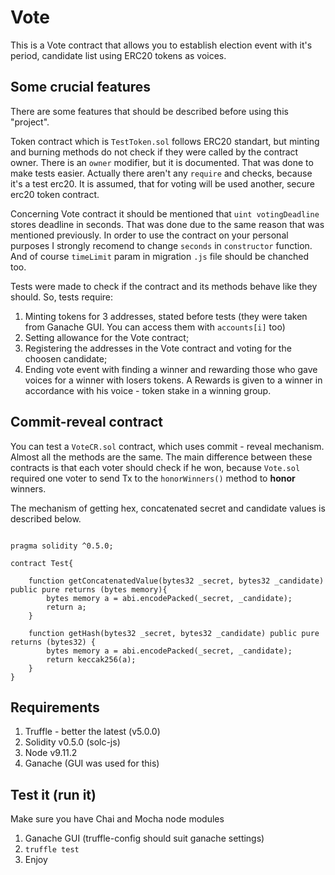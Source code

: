 Vote
=====

This is a Vote contract that allows you to establish election event with it's period, candidate list using ERC20 tokens as voices. 

Some crucial features
-------------------
There are some features that should be described before using this "project".  
  
Token contract which is `TestToken.sol` follows ERC20 standart, but minting and burning methods do not check if they were called by the contract owner. There is an `owner` modifier, but it is documented. That was done to make tests easier. Actually there aren't any `require` and checks, because it's a test erc20. It is assumed, that for voting will be used another, secure erc20 token contract.
  
Concerning Vote contract it should be mentioned that `uint votingDeadline` stores deadline in seconds. That was done due to the same reason that was mentioned previously. In order to use the contract on your personal purposes I strongly recomend to change `seconds` in `constructor` function. And of course `timeLimit` param in migration `.js` file should be chanched too.  
  
Tests were made to check if the contract and its methods behave like they should. So, tests require: 
1. Minting tokens for 3 addresses, stated before tests (they were taken from Ganache GUI. You can access them with `accounts[i]` too)
2. Setting allowance for the Vote contract;
3. Registering the addresses in the Vote contract and voting for the choosen candidate;
4. Ending vote event with finding a winner and rewarding those who gave voices for a winner with losers tokens. A Rewards is given to a winner in accordance with his voice - token stake in a winning group.

Commit-reveal contract
-----------------------
You can test a `VoteCR.sol` contract, which uses commit - reveal mechanism. Almost all the methods are the same. The main difference between these contracts is that each voter should check if he won, because `Vote.sol` required one voter to send Tx to the `honorWinners()` method to **honor** winners.

The mechanism of getting hex, concatenated secret and candidate values is described below.

```solidity

pragma solidity ^0.5.0;

contract Test{

    function getConcatenatedValue(bytes32 _secret, bytes32 _candidate) public pure returns (bytes memory){
        bytes memory a = abi.encodePacked(_secret, _candidate);
        return a;
    }
    
    function getHash(bytes32 _secret, bytes32 _candidate) public pure returns (bytes32) {
        bytes memory a = abi.encodePacked(_secret, _candidate);
        return keccak256(a);
    }
}
```


Requirements
-------------
1. Truffle - better the latest (v5.0.0)
2. Solidity v0.5.0 (solc-js)
3. Node v9.11.2
4. Ganache (GUI was used for this)

Test it (run it)
-----------------
Make sure you have Chai and Mocha node modules
1. Ganache GUI (truffle-config should suit ganache settings)
2. `truffle test`
3. Enjoy
